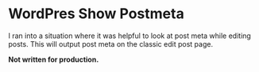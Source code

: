 # WordPres Show Postmeta

I ran into a situation where it was helpful to look at post meta while editing posts. This will output post meta on the classic edit post page. 

**Not written for production.**
